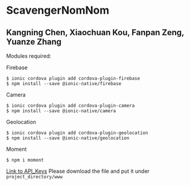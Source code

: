 # ScavengerNomNom
## Kangning Chen, Xiaochuan Kou, Fanpan Zeng, Yuanze Zhang

Modules required:

Firebase
```
$ ionic cordova plugin add cordova-plugin-firebase
$ npm install --save @ionic-native/firebase
```

Camera
```
$ ionic cordova plugin add cordova-plugin-camera
$ npm install --save @ionic-native/camera
```

Geolocation
```
$ ionic cordova plugin add cordova-plugin-geolocation
$ npm install --save @ionic-native/geolocation
```

Moment
```
$ npm i moment
```

[Link to API_Keys](https://drive.google.com/file/d/1xXgXfc-j-ycuNpKfbYqWsixysoNu3osc/view?usp=sharing)
Please download the file and put it under ```project_directory/www```
